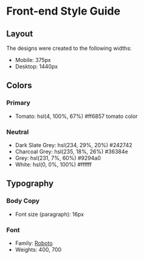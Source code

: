 # Front-end Style Guide

## Layout

The designs were created to the following widths:

- Mobile: 375px
- Desktop: 1440px

## Colors

### Primary

- Tomato: hsl(4, 100%, 67%) #ff6857 tomato color

### Neutral

- Dark Slate Grey: hsl(234, 29%, 20%) #242742
- Charcoal Grey: hsl(235, 18%, 26%) #36384e
- Grey: hsl(231, 7%, 60%) #9294a0 
- White: hsl(0, 0%, 100%) #ffffff

## Typography

### Body Copy

- Font size (paragraph): 16px

### Font

- Family: [Roboto](https://fonts.google.com/specimen/Roboto)
- Weights: 400, 700